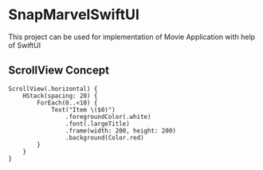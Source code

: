 # SnapMarvelSwiftUI
This project can be used for implementation of Movie Application  with help of SwiftUI



## ScrollView Concept
```
ScrollView(.horizontal) {
    HStack(spacing: 20) {
        ForEach(0..<10) {
            Text("Item \($0)")
                .foregroundColor(.white)
                .font(.largeTitle)
                .frame(width: 200, height: 200)
                .background(Color.red)
        }
    }
}
```
